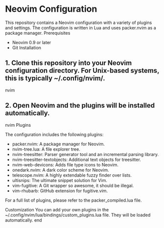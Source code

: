 # Neovim Configuration

This repository contains a Neovim configuration with a variety of plugins and settings. The configuration is written in Lua and uses packer.nvim as a package manager.
Prerequisites

- Neovim 0.9 or later
- Git
Installation

## 1. Clone this repository into your Neovim configuration directory. For Unix-based systems, this is typically ~/.config/nvim/.
nvim

## 2. Open Neovim and the plugins will be installed automatically.
nvim
Plugins

The configuration includes the following plugins:

- packer.nvim: A package manager for Neovim.
- nvim-tree.lua: A file explorer tree.
- nvim-treesitter: Parser generator tool and an incremental parsing library.
- nvim-treesitter-textobjects: Additional text objects for treesitter.
- nvim-web-devicons: Adds file type icons to Neovim.
- onedark.nvim: A dark color scheme for Neovim.
- telescope.nvim: A highly extendable fuzzy finder over lists.
- ultisnips: The ultimate snippet solution for Vim.
- vim-fugitive: A Git wrapper so awesome, it should be illegal.
- vim-rhubarb: GitHub extension for fugitive.vim.

For a full list of plugins, please refer to the packer_compiled.lua file.

Customization
You can add your own plugins in the ~/.config/nvim/lua/bindings/custom_plugins.lua file. They will be loaded automatically.
end
